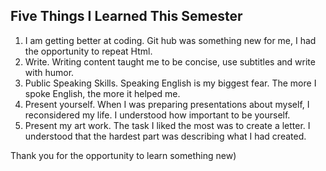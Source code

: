 
## Five Things I Learned This Semester

1. I am getting better at coding. Git hub was something new for me, I had the opportunity to repeat Html.
2. Write. Writing content taught me to be concise, use subtitles and write with humor.
3. Public Speaking Skills. Speaking English is my biggest fear. The more I spoke English, the more it helped me.
4. Present yourself. When I was preparing presentations about myself, I reconsidered my life. I understood how important to be yourself. 
5. Present my art work. The task I liked the most was to create a letter. I understood that the hardest part was describing what I had created.

Thank you for the opportunity to learn something new)
